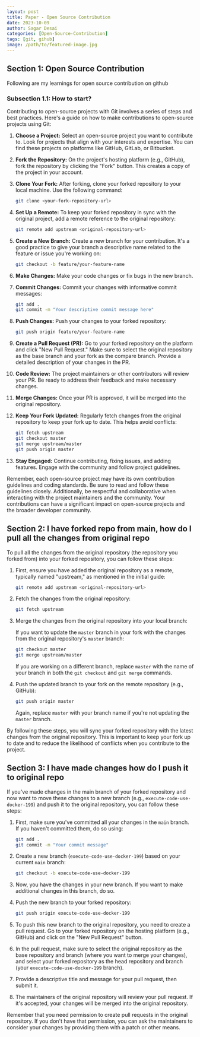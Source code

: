 ```yaml
---
layout: post
title: Paper - Open Source Contribution
date: 2023-10-09
author: Sagar Desai
categories: [Open-Source-Contribution]
tags: [git, gihub]
image: /path/to/featured-image.jpg
---
```

## Section 1: Open Source Contribution

Following are my learnings for open source contribution on github

### Subsection 1.1: How to start?

Contributing to open-source projects with Git involves a series of steps and best practices. Here's a guide on how to make contributions to open-source projects using Git:

1. **Choose a Project:**
   Select an open-source project you want to contribute to. Look for projects that align with your interests and expertise. You can find these projects on platforms like GitHub, GitLab, or Bitbucket.

2. **Fork the Repository:**
   On the project's hosting platform (e.g., GitHub), fork the repository by clicking the "Fork" button. This creates a copy of the project in your account.

3. **Clone Your Fork:**
   After forking, clone your forked repository to your local machine. Use the following command:

   ```bash
   git clone <your-fork-repository-url>
   ```

4. **Set Up a Remote:**
   To keep your forked repository in sync with the original project, add a remote reference to the original repository:

   ```bash
   git remote add upstream <original-repository-url>
   ```

5. **Create a New Branch:**
   Create a new branch for your contribution. It's a good practice to give your branch a descriptive name related to the feature or issue you're working on:

   ```bash
   git checkout -b feature/your-feature-name
   ```

6. **Make Changes:**
   Make your code changes or fix bugs in the new branch.

7. **Commit Changes:**
   Commit your changes with informative commit messages:

   ```bash
   git add .
   git commit -m "Your descriptive commit message here"
   ```

8. **Push Changes:**
   Push your changes to your forked repository:

   ```bash
   git push origin feature/your-feature-name
   ```

9. **Create a Pull Request (PR):**
   Go to your forked repository on the platform and click "New Pull Request." Make sure to select the original repository as the base branch and your fork as the compare branch. Provide a detailed description of your changes in the PR.

10. **Code Review:**
    The project maintainers or other contributors will review your PR. Be ready to address their feedback and make necessary changes.

11. **Merge Changes:**
    Once your PR is approved, it will be merged into the original repository.

12. **Keep Your Fork Updated:**
    Regularly fetch changes from the original repository to keep your fork up to date. This helps avoid conflicts:

    ```bash
    git fetch upstream
    git checkout master
    git merge upstream/master
    git push origin master
    ```

13. **Stay Engaged:**
    Continue contributing, fixing issues, and adding features. Engage with the community and follow project guidelines.

Remember, each open-source project may have its own contribution guidelines and coding standards. Be sure to read and follow these guidelines closely. Additionally, be respectful and collaborative when interacting with the project maintainers and the community. Your contributions can have a significant impact on open-source projects and the broader developer community.


## Section 2: I have forked repo from main, how do I pull all the changes from original repo

To pull all the changes from the original repository (the repository you forked from) into your forked repository, you can follow these steps:

1. First, ensure you have added the original repository as a remote, typically named "upstream," as mentioned in the initial guide:

   ```bash
   git remote add upstream <original-repository-url>
   ```

2. Fetch the changes from the original repository:

   ```bash
   git fetch upstream
   ```

3. Merge the changes from the original repository into your local branch:

   If you want to update the `master` branch in your fork with the changes from the original repository's `master` branch:

   ```bash
   git checkout master
   git merge upstream/master
   ```

   If you are working on a different branch, replace `master` with the name of your branch in both the `git checkout` and `git merge` commands.

4. Push the updated branch to your fork on the remote repository (e.g., GitHub):

   ```bash
   git push origin master
   ```

   Again, replace `master` with your branch name if you're not updating the `master` branch.

By following these steps, you will sync your forked repository with the latest changes from the original repository. This is important to keep your fork up to date and to reduce the likelihood of conflicts when you contribute to the project.


## Section 3: I have made changes how do I push it to original repo

If you've made changes in the main branch of your forked repository and now want to move these changes to a new branch (e.g., `execute-code-use-docker-199`) and push it to the original repository, you can follow these steps:

1. First, make sure you've committed all your changes in the `main` branch. If you haven't committed them, do so using:

   ```bash
   git add .
   git commit -m "Your commit message"
   ```

2. Create a new branch (`execute-code-use-docker-199`) based on your current `main` branch:

   ```bash
   git checkout -b execute-code-use-docker-199
   ```

3. Now, you have the changes in your new branch. If you want to make additional changes in this branch, do so.

4. Push the new branch to your forked repository:

   ```bash
   git push origin execute-code-use-docker-199
   ```

5. To push this new branch to the original repository, you need to create a pull request. Go to your forked repository on the hosting platform (e.g., GitHub) and click on the "New Pull Request" button.

6. In the pull request, make sure to select the original repository as the base repository and branch (where you want to merge your changes), and select your forked repository as the head repository and branch (your `execute-code-use-docker-199` branch).

7. Provide a descriptive title and message for your pull request, then submit it.

8. The maintainers of the original repository will review your pull request. If it's accepted, your changes will be merged into the original repository.

Remember that you need permission to create pull requests in the original repository. If you don't have that permission, you can ask the maintainers to consider your changes by providing them with a patch or other means.